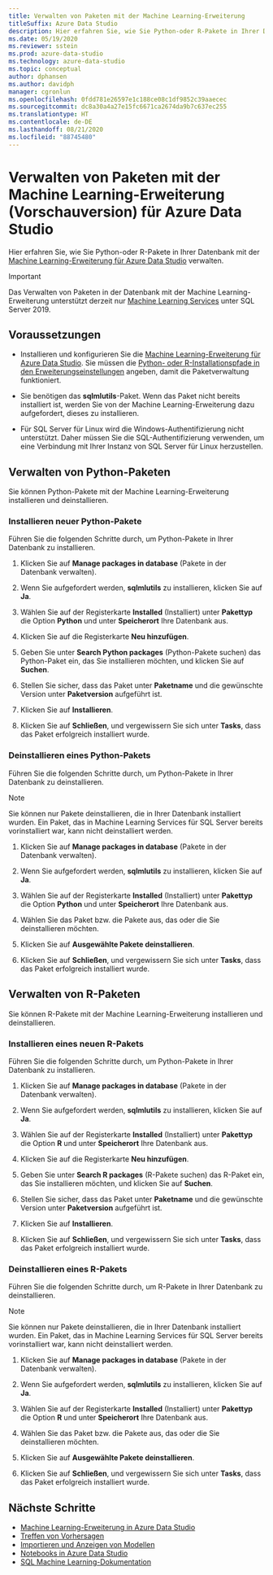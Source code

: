 ```yaml
---
title: Verwalten von Paketen mit der Machine Learning-Erweiterung
titleSuffix: Azure Data Studio
description: Hier erfahren Sie, wie Sie Python-oder R-Pakete in Ihrer Datenbank mit der Machine Learning-Erweiterung für Azure Data Studio verwalten.
ms.date: 05/19/2020
ms.reviewer: sstein
ms.prod: azure-data-studio
ms.technology: azure-data-studio
ms.topic: conceptual
author: dphansen
ms.author: davidph
manager: cgronlun
ms.openlocfilehash: 0fdd781e26597e1c188ce08c1df9852c39aaecec
ms.sourcegitcommit: dc8a30a4a27e15fc6671ca2674da9b7c637ec255
ms.translationtype: HT
ms.contentlocale: de-DE
ms.lasthandoff: 08/21/2020
ms.locfileid: "88745480"
---
```

# <a name="manage-packages-in-database-with-machine-learning-extension-preview-for-azure-data-studio"></a>Verwalten von Paketen mit der Machine Learning-Erweiterung (Vorschauversion) für Azure Data Studio

Hier erfahren Sie, wie Sie Python-oder R-Pakete in Ihrer Datenbank mit der [Machine Learning-Erweiterung für Azure Data Studio](machine-learning-extension.md) verwalten.

> [!IMPORTANT]
> Das Verwalten von Paketen in der Datenbank mit der Machine Learning-Erweiterung unterstützt derzeit nur [Machine Learning Services](../machine-learning/sql-server-machine-learning-services.md) unter SQL Server 2019.

## <a name="prerequisites"></a>Voraussetzungen

- Installieren und konfigurieren Sie die [Machine Learning-Erweiterung für Azure Data Studio](machine-learning-extension.md). Sie müssen die [Python- oder R-Installationspfade in den Erweiterungseinstellungen](machine-learning-extension.md#settings) angeben, damit die Paketverwaltung funktioniert.

- Sie benötigen das **sqlmlutils**-Paket. Wenn das Paket nicht bereits installiert ist, werden Sie von der Machine Learning-Erweiterung dazu aufgefordert, dieses zu installieren.

- Für SQL Server für Linux wird die Windows-Authentifizierung nicht unterstützt. Daher müssen Sie die SQL-Authentifizierung verwenden, um eine Verbindung mit Ihrer Instanz von SQL Server für Linux herzustellen.

## <a name="manage-python-packages"></a>Verwalten von Python-Paketen

Sie können Python-Pakete mit der Machine Learning-Erweiterung installieren und deinstallieren.

### <a name="install-new-python-package"></a>Installieren neuer Python-Pakete

Führen Sie die folgenden Schritte durch, um Python-Pakete in Ihrer Datenbank zu installieren.

1. Klicken Sie auf **Manage packages in database** (Pakete in der Datenbank verwalten).

1. Wenn Sie aufgefordert werden, **sqlmlutils** zu installieren, klicken Sie auf **Ja**.

1. Wählen Sie auf der Registerkarte **Installed** (Installiert) unter **Pakettyp** die Option **Python** und unter **Speicherort** Ihre Datenbank aus.

1. Klicken Sie auf die Registerkarte **Neu hinzufügen**.

1. Geben Sie unter **Search Python packages** (Python-Pakete suchen) das Python-Paket ein, das Sie installieren möchten, und klicken Sie auf **Suchen**.

1. Stellen Sie sicher, dass das Paket unter **Paketname** und die gewünschte Version unter **Paketversion** aufgeführt ist.

1. Klicken Sie auf **Installieren**.

1. Klicken Sie auf **Schließen**, und vergewissern Sie sich unter **Tasks**, dass das Paket erfolgreich installiert wurde.

### <a name="uninstall-a-python-package"></a>Deinstallieren eines Python-Pakets

Führen Sie die folgenden Schritte durch, um Python-Pakete in Ihrer Datenbank zu deinstallieren.

> [!NOTE]
> Sie können nur Pakete deinstallieren, die in Ihrer Datenbank installiert wurden. Ein Paket, das in Machine Learning Services für SQL Server bereits vorinstalliert war, kann nicht deinstalliert werden.

1. Klicken Sie auf **Manage packages in database** (Pakete in der Datenbank verwalten).

1. Wenn Sie aufgefordert werden, **sqlmlutils** zu installieren, klicken Sie auf **Ja**.

1. Wählen Sie auf der Registerkarte **Installed** (Installiert) unter **Pakettyp** die Option **Python** und unter **Speicherort** Ihre Datenbank aus.

1. Wählen Sie das Paket bzw. die Pakete aus, das oder die Sie deinstallieren möchten.

1. Klicken Sie auf **Ausgewählte Pakete deinstallieren**.

1. Klicken Sie auf **Schließen**, und vergewissern Sie sich unter **Tasks**, dass das Paket erfolgreich installiert wurde.

## <a name="manage-r-packages"></a>Verwalten von R-Paketen

Sie können R-Pakete mit der Machine Learning-Erweiterung installieren und deinstallieren.

### <a name="install-new-r-package"></a>Installieren eines neuen R-Pakets

Führen Sie die folgenden Schritte durch, um Python-Pakete in Ihrer Datenbank zu installieren.

1. Klicken Sie auf **Manage packages in database** (Pakete in der Datenbank verwalten).

1. Wenn Sie aufgefordert werden, **sqlmlutils** zu installieren, klicken Sie auf **Ja**.

1. Wählen Sie auf der Registerkarte **Installed** (Installiert) unter **Pakettyp** die Option **R** und unter **Speicherort** Ihre Datenbank aus.

1. Klicken Sie auf die Registerkarte **Neu hinzufügen**.

1. Geben Sie unter **Search R packages** (R-Pakete suchen) das R-Paket ein, das Sie installieren möchten, und klicken Sie auf **Suchen**.

1. Stellen Sie sicher, dass das Paket unter **Paketname** und die gewünschte Version unter **Paketversion** aufgeführt ist.

1. Klicken Sie auf **Installieren**.

1. Klicken Sie auf **Schließen**, und vergewissern Sie sich unter **Tasks**, dass das Paket erfolgreich installiert wurde.

### <a name="uninstall-an-r-package"></a>Deinstallieren eines R-Pakets

Führen Sie die folgenden Schritte durch, um R-Pakete in Ihrer Datenbank zu deinstallieren.

> [!NOTE]
> Sie können nur Pakete deinstallieren, die in Ihrer Datenbank installiert wurden. Ein Paket, das in Machine Learning Services für SQL Server bereits vorinstalliert war, kann nicht deinstalliert werden.

1. Klicken Sie auf **Manage packages in database** (Pakete in der Datenbank verwalten).

1. Wenn Sie aufgefordert werden, **sqlmlutils** zu installieren, klicken Sie auf **Ja**.

1. Wählen Sie auf der Registerkarte **Installed** (Installiert) unter **Pakettyp** die Option **R** und unter **Speicherort** Ihre Datenbank aus.

1. Wählen Sie das Paket bzw. die Pakete aus, das oder die Sie deinstallieren möchten.

1. Klicken Sie auf **Ausgewählte Pakete deinstallieren**.

1. Klicken Sie auf **Schließen**, und vergewissern Sie sich unter **Tasks**, dass das Paket erfolgreich installiert wurde.

## <a name="next-steps"></a>Nächste Schritte

- [Machine Learning-Erweiterung in Azure Data Studio](machine-learning-extension.md)
- [Treffen von Vorhersagen](machine-learning-extension-predictions.md)
- [Importieren und Anzeigen von Modellen](machine-learning-extension-import-view-models.md)
- [Notebooks in Azure Data Studio](notebooks-guidance.md)
- [SQL Machine Learning-Dokumentation](../machine-learning/index.yml)
